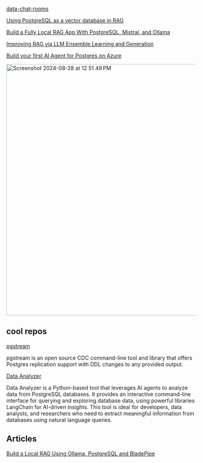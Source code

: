 [data-chat-rooms](https://github.com/Husseinjd/data-chat-rooms/blob/main/app/utils.py)

[Using PostgreSQL as a vector database in RAG](https://www.infoworld.com/article/3516109/using-postgresql-as-a-vector-database-in-rag.html)

[Build a Fully Local RAG App With PostgreSQL, Mistral, and Ollama](https://www.timescale.com/blog/build-a-fully-local-rag-app-with-postgresql-mistral-and-ollama/)

[Improving RAG via LLM Ensemble Learning and Generation](https://medium.com/thoughts-on-machine-learning/improving-rag-via-llm-ensemble-learning-and-generation-723c12e6d1e4)

[Build your first AI Agent for Postgres on Azure](https://dev.to/bobur/build-your-first-ai-agent-for-postgres-on-azure-ano)

<img width="665" alt="Screenshot 2024-08-28 at 12 51 49 PM" src="https://github.com/user-attachments/assets/0881921e-1e3a-41f7-b2a1-2b5c6b3430cf">


## cool repos
[pgstream](https://github.com/xataio/pgstream)

pgstream is an open source CDC command-line tool and library that offers Postgres replication support with DDL changes to any provided output.

[Data Analyzer](https://github.com/SaranshPandya/data-analyzer)

Data Analyzer is a Python-based tool that leverages AI agents to analyze data from PostgreSQL databases. It provides an interactive command-line interface for querying and exploring database data, using powerful libraries LangChain for AI-driven insights.
This tool is ideal for developers, data analysts, and researchers who need to extract meaningful information from databases using natural language queries.


## Articles
[Build a Local RAG Using Ollama, PostgreSQL and BladePipe](https://doc.bladepipe.com/blog/ai/ragapi_ollama)
